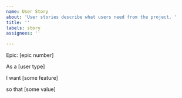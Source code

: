 ```yaml
---
name: User Story
about: 'User stories describe what users need from the project. '
title: ''
labels: story
assignees: ''

---
```


Epic: [epic number]

As a [user type]

I want [some feature]

so that [some value]
